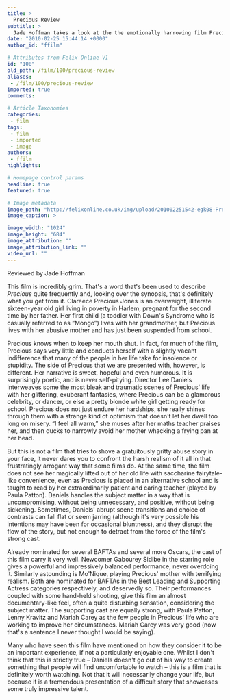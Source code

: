 ```yaml
---
title: >
  Precious Review
subtitle: >
  Jade Hoffman takes a look at the the emotionally harrowing film Precious
date: "2010-02-25 15:44:14 +0000"
author_id: "ffilm"

# Attributes from Felix Online V1
id: "100"
old_path: /film/100/precious-review
aliases:
 - /film/100/precious-review
imported: true
comments:

# Article Taxonomies
categories:
 - film
tags:
 - film
 - imported
 - image
authors:
 - ffilm
highlights:

# Homepage control params
headline: true
featured: true

# Image metadata
image_path: "http://felixonline.co.uk/img/upload/201002251542-egk08-Precious.jpg"
image_caption: >

image_width: "1024"
image_height: "684"
image_attribution: ""
image_attribution_link: ""
video_url: ""
---
```


Reviewed by Jade Hoffman

This film is incredibly grim. That's a word that's been used to describe _Precious_ quite frequently and, looking over the synopsis, that's definitely what you get from it. Clareece Precious Jones is an overweight, illiterate sixteen-year old girl living in poverty in Harlem, pregnant for the second time by her father. Her first child (a toddler with Down's Syndrome who is casually referred to as “Mongo”) lives with her grandmother, but Precious lives with her abusive mother and has just been suspended from school.

Precious knows when to keep her mouth shut. In fact, for much of the film, Precious says very little and conducts herself with a slightly vacant indifference that many of the people in her life take for insolence or stupidity. The side of Precious that we are presented with, however, is different. Her narrative is sweet, hopeful and even humorous. It is surprisingly poetic, and is never self-pitying. Director Lee Daniels interweaves some the most bleak and traumatic scenes of Precious' life with her glittering, exuberant fantasies, where Precious can be a glamorous celebrity, or dancer, or else a pretty blonde white girl getting ready for school. Precious does not just endure her hardships, she really shines through them with a strange kind of optimism that doesn't let her dwell too long on misery. “I feel all warm,” she muses after her maths teacher praises her, and then ducks to narrowly avoid her mother whacking a frying pan at her head.

But this is not a film that tries to shove a gratuitously gritty abuse story in your face, it never dares you to confront the harsh realism of it all in that frustratingly arrogant way that some films do. At the same time, the film does not see her magically lifted out of her old life with saccharine fairytale-like convenience, even as Precious is placed in an alternative school and is taught to read by her extraordinarily patient and caring teacher (played by Paula Patton). Daniels handles the subject matter in a way that is uncompromising, without being unnecessary, and positive, without being sickening. Sometimes, Daniels' abrupt scene transitions and choice of contrasts can fall flat or seem jarring (although it's very possible his intentions may have been for occasional bluntness), and they disrupt the flow of the story, but not enough to detract from the force of the film's strong cast.

Already nominated for several BAFTAs and several more Oscars, the cast of this film carry it very well. Newcomer Gabourey Sidibe in the starring role gives a powerful and impressively balanced performance, never overdoing it. Similarly astounding is Mo'Nique, playing Precious' mother with terrifying realism. Both are nominated for BAFTAs in the Best Leading and Supporting Actress categories respectively, and deservedly so. Their performances coupled with some hand-held shooting, give this film an almost documentary-like feel, often a quite disturbing sensation, considering the subject matter. The supporting cast are equally strong, with Paula Patton, Lenny Kravitz and Mariah Carey as the few people in Precious' life who are working to improve her circumstances. Mariah Carey was very good (now that's a sentence I never thought I would be saying).

Many who have seen this film have mentioned on how they consider it to be an important experience, if not a particularly enjoyable one. Whilst I don't think that this is strictly true – Daniels doesn't go out of his way to create something that people will find uncomfortable to watch – this is a film that is definitely worth watching. Not that it will necessarily change your life, but because it is a tremendous presentation of a difficult story that showcases some truly impressive talent.
